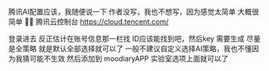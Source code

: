 腾讯AI配置应该，我随便说一下 作者没写，我也不想写，因为感觉太简单
大概很简单 🤔🤔
腾讯云控制台
https://cloud.tencent.com/

登录进去 反正估计在账号信息那一栏找 ID应该能找到吧，然后key 需要生成 尽量是全策略 
就是默认全部选择就可以了
一般不建议自定义选择AI策略，我也不懂因为我猜可能不生效 
然后添加到 moodiaryAPP 实验室选项上面就可以了
